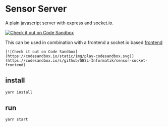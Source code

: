 # Sensor Server

A plain javascript server with express and socket.io.

[![Check it out on Code Sandbox](https://codesandbox.io/static/img/play-codesandbox.svg)](https://codesandbox.io/s/github/GBSL-Informatik/sensor-server)

This can be used in combination with a frontend a socket.io based [frontend](https://github.com/GBSL-Informatik/sensor-socket-frontend)

    [![Check it out on Code Sandbox](https://codesandbox.io/static/img/play-codesandbox.svg)](https://codesandbox.io/s/github/GBSL-Informatik/sensor-socket-frontend)

## install

```sh
yarn install
```

## run
```sh
yarn start
```